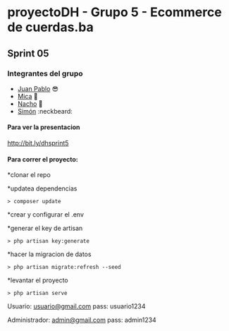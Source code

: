 # proyectoDH - Grupo 5 - Ecommerce de cuerdas.ba

## Sprint 05

### Integrantes del grupo

* [Juan Pablo](https://github.com/juampidalmo) :sunglasses:
* [Mica](https://github.com/micafreue) :raising_hand:
* [Nacho](https://github.com/hartoy) :grimacing:
* [Simón](https://github.com/simonyagas) :neckbeard:


#### Para ver la presentacion

http://bit.ly/dhsprint5

#### Para correr el proyecto:

*clonar el repo

*updatea dependencias
```
> composer update
```

*crear y configurar el .env

*generar el key de artisan
```
> php artisan key:generate
```

*hacer la migracion de datos
```
> php artisan migrate:refresh --seed
```
*levantar el proyecto
```
> php artisan serve
```

Usuario: usuario@gmail.com
pass: usuario1234

Administrador: admin@gmail.com
pass: admin1234

